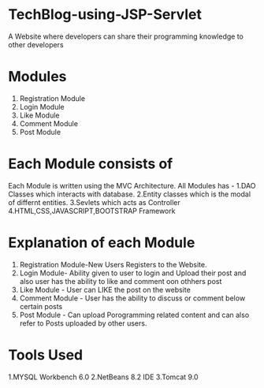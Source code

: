 # TechBlog-using-JSP-Servlet
A Website where developers can share their programming knowledge to other developers

# Modules
1. Registration Module
2. Login Module
3. Like Module
4. Comment Module
5. Post Module

# Each Module consists of
Each Module is written using the MVC Architecture.
All Modules has -
  1.DAO Classes which interacts with database.
  2.Entity classes which is the modal of differnt entities.
  3.Sevlets which acts as Controller
  4.HTML,CSS,JAVASCRIPT,BOOTSTRAP Framework

# Explanation of each Module
1. Registration Module-New Users Registers to the Website.
2. Login Module- Ability given to user to login and Upload their post and also user has the ability to like and comment oon othhers post
3. Like Module - User can LIKE the post on the website
4. Comment Module - User has the ability to discuss or comment below certain posts
5. Post Module - Can upload Porogramming related content and can also refer to Posts uploaded by other users.

# Tools Used
1.MYSQL Workbench 6.0
2.NetBeans 8.2 IDE
3.Tomcat 9.0

